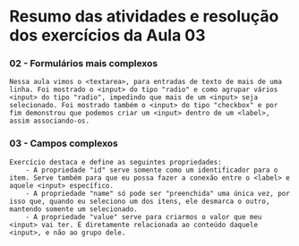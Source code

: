 # Resumo das atividades e resolução dos exercícios da Aula 03 #

### 02 - Formulários mais complexos ###
    Nessa aula vimos o <textarea>, para entradas de texto de mais de uma linha. Foi mostrado o <input> do tipo "radio" e como agrupar vários <input> do tipo "radio", impedindo que mais de um <input> seja selecionado. Foi mostrado também o <input> do tipo "checkbox" e por fim demonstrou que podemos criar um <input> dentro de um <label>, assim associando-os.


### 03 - Campos complexos ###
    Exercício destaca e define as seguintes propriedades:
        - A propriedade "id" serve somente como um identificador para o item. Serve também para que eu possa fazer a conexão entre o <label> e aquele <input> específico.
        - A propriedade "name" só pode ser "preenchida" uma única vez, por isso que, quando eu seleciono um dos itens, ele desmarca o outro, mantendo somente um selecionado.
        - A propriedade "value" serve para criarmos o valor que meu <input> vai ter. É diretamente relacionada ao conteúdo daquele <input>, e não ao grupo dele.

